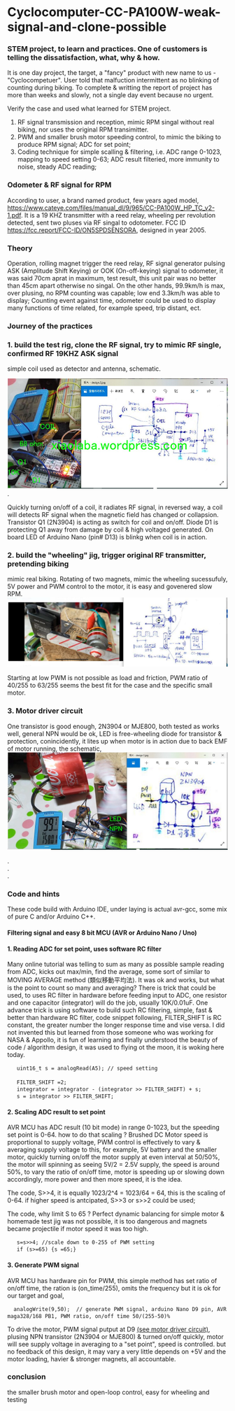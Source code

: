 # Cyclocomputer-CC-PA100W-weak-signal-and-clone-possible
### STEM project, to learn and practices.  One of customers is telling the dissatisfaction, what, why & how.  
  
It is one day project, the target, a "fancy" product with new name to us - "Cyclocompetuer". User told that malfuction intermittent as no blinking of counting during biking. To complete & writting the report of project has more than weeks and slowly, not a single day event because no urgent.  

Verify the case and used what learned for STEM project.  
  
1) RF signal transmission and reception, mimic RPM singal without real biking, nor uses the original RPM transimitter.  
2) PWM and smaller brush motor speeding control, to mimic the biking to produce RPM signal; ADC for set point;  
3) Coding technique for simple scalling & filtering, i.e. ADC range 0-1023, mapping to speed setting 0-63; ADC result filteried, more immunity to noise, steady ADC reading;  

### Odometer & RF signal for RPM
According to user, a brand named product, few years aged model, https://www.cateye.com/files/manual_dl/9/965/CC-PA100W_HP_TC_v2-1.pdf. It is a 19 KHZ transmitter with a reed relay, wheeling per revolution detected, sent two pluses via RF singal to odotometer. FCC ID https://fcc.report/FCC-ID/ON5SPDSENSORA, designed in year 2005.  

### Theory
Operation, rolling magnet trigger the reed relay, RF signal generator pulsing ASK (Amplitude Shift Keying) or OOK (On-off-keying) signal to odometer, it was said 70cm aprat in maximum, test result, this unit pair was no better than 45cm apart otherwise no singal. On the other hands, 99.9km/h is max, over plusing, no RPM counting was capable; low end 3.3km/h was able to display; Counting event against time, odometer could be used to display many functions of time related, for example speed, trip distant, ect.  
  
  
### Journey of the practices  
###    1. build the test rig, clone the RF signal, try to mimic RF single, confirmed RF 19KHZ ASK signal
simple coil used as detector and antenna, schematic.  

![mimic_19KHZ_OOK.jpg](mimic_19KHZ_OOK.jpg)  
.  

Quickly turning on/off of a coil, it radiates RF signal, in reversed way, a coil will detects RF signal when the magnetic field has changed or collapsion. Transistor Q1 (2N3904) is acting as switch for coil and on/off. Diode D1 is protecting Q1 away from damage by coil & high voltaged generated. On board LED of Arduino Nano (pin# D13) is blinkg when coil is in action.


###    2. build the "wheeling" jig, trigger original RF transmitter, pretending biking  
mimic real biking. Rotating of two magnets, mimic the wheeling sucessufuly, 5V power and PWM control to the motor, it is easy and govenered slow RPM.  
![mimic_biking.JPG](mimic_biking.JPG)

Starting at low PWM is not possible as load and friction, PWM ratio of 40/255 to 63/255 seems the best fit for the case and the specific small motor.

###   3. Motor driver circuit  
One transistor is good enough, 2N3904 or MJE800, both tested as works well, general NPN would be ok, LED is free-wheeling diode for transistor & protection, conincidently, it lites up when motor is in action due to back EMF of motor running, the schematic,  
![motor_driver.jpg](motor_driver.jpg)  



.  
.  
.  
### Code and hints
These code build with Arduino IDE, under laying is actual avr-gcc, some mix of pure C and/or Arduino C++.

#### Filtering signal and easy 8 bit MCU (AVR or Arduino Nano / Uno)  
####   1. Reading ADC for set point, uses software RC filter
Many online tutorial was telling to sum as many as possible sample reading from ADC, kicks out max/min, find the average, some sort of similar to MOVING AVERAGE method (類似移動平均法). It was ok and works, but what is the point to count so many and averaging? There is trick that could be used, to uses RC filter in hardware before feeding input to ADC, one resistor and one capacitor (integrator) will do the job, usually 10K/0.01uF. One advance trick is using software to build such RC filtering, simple, fast & better than hardware RC filter, code snippet following, FILTER_SHIFT is RC constant, the greater number the longer response time and vise versa. I did not invented this but learned from those someone who was working for NASA & Appollo, it is fun of learning and finally understood the beauty of code / algorithm design, it was used to flying ot the moon, it is woking here today.
```  
   uint16_t s = analogRead(A5); // speed setting  
   
   FILTER_SHIFT =2;  
   integrator = integrator - (integrator >> FILTER_SHIFT) + s;  
   s = integrator >> FILTER_SHIFT;  

```  

####   2. Scaling ADC result to set point
AVR MCU has ADC result (10 bit mode) in range 0-1023, but the speeding set point is 0-64. how to do that scaling ?
Brushed DC Motor speed is proportional to supply voltage, PWM control is effectively to vary & averaging supply voltage to this, for example, 5V battery and the smaller motor, quickly turning on/off the motor supply at even interval at 50/50%, the motor will spinning as seeing 5V/2 = 2.5V supply, the speed is around 50%, to vary the ratio of on/off time, motor is speeding up or slowing down accordingly, more power and then more speed, it is the idea.  

The code, S>>4, it is equally 1023/2^4 = 1023/64 = 64, this is the scaling of 0-64. if higher speed is antcipated, S>>3 or s>>2 could be used;  

The code, why limit S to 65 ? Perfect dynamic balancing for simple motor & homemade test jig was not possible, it is too dangerous and magnets became projectile if motor speed it was too high.  


```  
   s=s>>4; //scale down to 0-255 of PWM setting
   if (s>=65) {s =65;}
```  

####   3. Generate PWM signal  
AVR MCU has hardware pin for PWM, this simple method has set ratio of on/off time, the ration is (on_time/255), omits the frequency but it is ok for our target and goal,
```  
  analogWrite(9,50);  // generate PWM signal, arduino Nano D9 pin, AVR maga328/168 PB1, PWM ratio, on/off time 50/(255-50)%  
```  

To drive the motor, PWM signal putput at D9 [(see motor driver circuit)](#3-motor-driver-circuit), plusing NPN transistor (2N3904 or MJE800) & turned on/off quickly, motor will see supply voltage in averaging to a "set point", speed is controlled. but no feedback of this design, it may vary a very little depends on +5V and the motor loading, havier & stronger magnets, all accountable.

### conclusion
the smaller brush motor and open-loop control, easy for wheeling and testing
